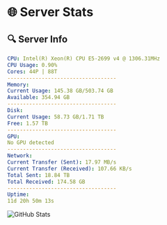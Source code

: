 # 🌐 Server Stats
## 🔍 Server Info
```yaml
CPU: Intel(R) Xeon(R) CPU E5-2699 v4 @ 1306.31MHz
CPU Usage: 0.90%
Cores: 44P | 88T
-----------------------------------
Memory:
Current Usage: 145.38 GB/503.74 GB
Available: 354.94 GB
-----------------------------------
Disk:
Current Usage: 58.73 GB/1.71 TB
Free: 1.57 TB
-----------------------------------
GPU:
No GPU detected
-----------------------------------
Network:
Current Transfer (Sent): 17.97 MB/s
Current Transfer (Received): 107.66 KB/s
Total Sent: 18.84 TB
Total Received: 174.58 GB
-----------------------------------
Uptime:
11d 20h 50m 13s
```
![GitHub Stats](https://img.shields.io/badge/Updated-2025-03-19_18:13:02-blue)